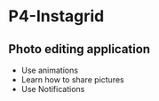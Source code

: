 # P4-Instagrid
## Photo editing application

* Use animations
* Learn how to share pictures
* Use Notifications
